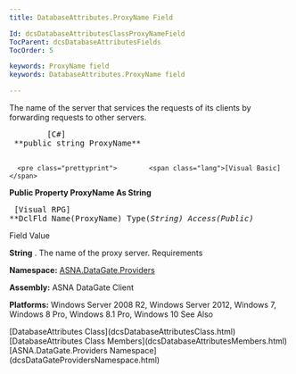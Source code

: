 ```yaml
---
title: DatabaseAttributes.ProxyName Field

Id: dcsDatabaseAttributesClassProxyNameField
TocParent: dcsDatabaseAttributesFields
TocOrder: 5

keywords: ProxyName field
keywords: DatabaseAttributes.ProxyName field

---
```


The name of the server that services the requests of its clients by forwarding requests to other servers.
<pre class="prettyprint">        <span class="lang">[C#]</span>
 **public string ProxyName** 
      </pre>
      <pre class="prettyprint">        <span class="lang">[Visual Basic] </span>
 **Public Property ProxyName As String** 
      </pre>
      <pre class="prettyprint">        <span class="lang">[Visual RPG]</span>
 **DclFld Name(ProxyName) Type(*String) Access(*Public)** 
      </pre>

Field
 Value

**String** . The name of the proxy server.
Requirements

**Namespace:** [ ASNA.DataGate.Providers](dcsDataGateProvidersNamespace.html) 

**Assembly:** ASNA DataGate Client

**Platforms:** Windows Server 2008 R2, Windows Server 2012, Windows 7, Windows 8 Pro, Windows 8.1 Pro, Windows 10
See Also

<dl />
      [DatabaseAttributes Class](dcsDatabaseAttributesClass.html)
      <br />
      [DatabaseAttributes Class Members](dcsDatabaseAttributesMembers.html)
      <br />
      [ASNA.DataGate.Providers Namespace](dcsDataGateProvidersNamespace.html)

